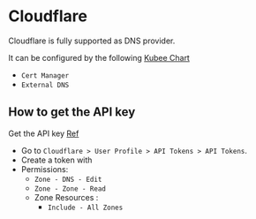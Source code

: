# Cloudflare

Cloudflare is fully supported as DNS provider.

It can be configured by the following [Kubee Chart](kubee-helmet-chart.md)

* `Cert Manager`
* `External DNS`

## How to get the API key

Get the API key [Ref](https://cert-manager.io/docs/configuration/acme/dns01/cloudflare/)

* Go to `Cloudflare > User Profile > API Tokens > API Tokens`.
* Create a token with
* Permissions:
    * `Zone - DNS - Edit`
    * `Zone - Zone - Read`
    * Zone Resources :
        * `Include - All Zones`

